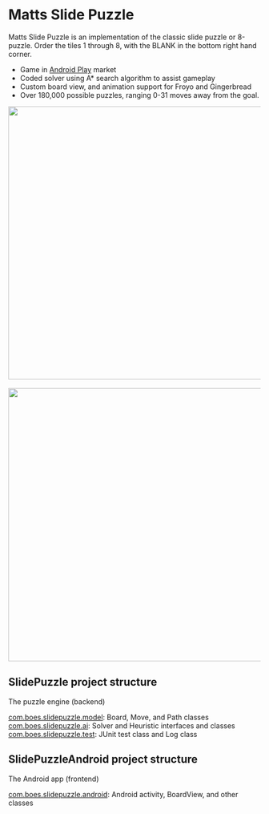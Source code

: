 # Matts Slide Puzzle

Matts Slide Puzzle is an implementation of the classic slide puzzle or 8-puzzle. Order the tiles 1 through 8, with the BLANK in the bottom right hand corner.

  * Game in [Android Play](https://play.google.com/store/apps/details?id=com.boes.slidepuzzle.android) market
  * Coded solver using A* search algorithm to assist gameplay
  * Custom board view, and animation support for Froyo and Gingerbread
  * Over 180,000 possible puzzles, ranging 0-31 moves away from the goal.

<img src="http://i.imgur.com/zeFmmYm.png" height="545" />
&nbsp;&nbsp;
<img src="http://i.imgur.com/GlXlQ57.png" height="545" />

## SlidePuzzle project structure

The puzzle engine (backend)   

[com.boes.slidepuzzle.model](https://github.com/boes-matt/slide-puzzle/tree/master/SlidePuzzle/src/com/boes/slidepuzzle/model): Board, Move, and Path classes   
[com.boes.slidepuzzle.ai](https://github.com/boes-matt/slide-puzzle/tree/master/SlidePuzzle/src/com/boes/slidepuzzle/ai): Solver and Heuristic interfaces and classes   
[com.boes.slidepuzzle.test](https://github.com/boes-matt/slide-puzzle/tree/master/SlidePuzzle/src/com/boes/slidepuzzle/test): JUnit test class and Log class   

## SlidePuzzleAndroid project structure

The Android app (frontend)

[com.boes.slidepuzzle.android](https://github.com/boes-matt/slide-puzzle/tree/master/SlidePuzzleAndroid/src/com/boes/slidepuzzle/android): Android activity, BoardView, and other classes

